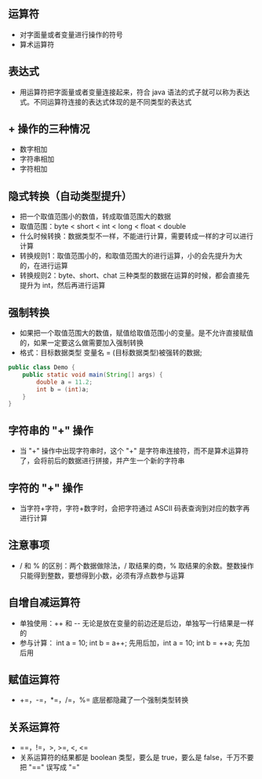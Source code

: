 ## 运算符
* 对字面量或者变量进行操作的符号
* 算术运算符

## 表达式
* 用运算符把字面量或者变量连接起来，符合 java 语法的式子就可以称为表达式。不同运算符连接的表达式体现的是不同类型的表达式

## + 操作的三种情况
* 数字相加
* 字符串相加
* 字符相加

## 隐式转换（自动类型提升）
* 把一个取值范围小的数值，转成取值范围大的数据
* 取值范围：byte < short < int < long < float < double
* 什么时候转换：数据类型不一样，不能进行计算，需要转成一样的才可以进行计算
* 转换规则1：取值范围小的，和取值范围大的进行运算，小的会先提升为大的，在进行运算
* 转换规则2：byte、short、chat 三种类型的数据在运算的时候，都会直接先提升为 int，然后再进行运算

## 强制转换
* 如果把一个取值范围大的数值，赋值给取值范围小的变量。是不允许直接赋值的，如果一定要这么做需要加入强制转换
* 格式：目标数据类型 变量名 = (目标数据类型)被强转的数据;
```java
public class Demo {
    public static void main(String[] args) {
        double a = 11.2;
        int b = (int)a;
    }
}
```
## 字符串的 "+" 操作
* 当 "+" 操作中出现字符串时，这个 "+" 是字符串连接符，而不是算术运算符了，会将前后的数据进行拼接，并产生一个新的字符串

## 字符的 "+" 操作
* 当字符+字符，字符+数字时，会把字符通过 ASCII 码表查询到对应的数字再进行计算

## 注意事项
* / 和 % 的区别：两个数据做除法，/ 取结果的商，% 取结果的余数。整数操作只能得到整数，要想得到小数，必须有浮点数参与运算

## 自增自减运算符
* 单独使用：++ 和 -- 无论是放在变量的前边还是后边，单独写一行结果是一样的
* 参与计算： int a = 10; int b = a++; 先用后加，int a = 10; int b = ++a; 先加后用

## 赋值运算符
* +=，-=，*=，/=，%= 底层都隐藏了一个强制类型转换

## 关系运算符
* ==，!=，>, >=, <, <=
* 关系运算符的结果都是 boolean 类型，要么是 true，要么是 false，千万不要把 "==" 误写成 "="